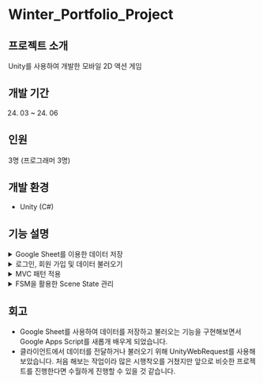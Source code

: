 # Winter_Portfolio_Project

## 프로젝트 소개
Unity를 사용하여 개발한 모바일 2D 액션 게임

## 개발 기간
24. 03 ~ 24. 06

## 인원
3명 (프로그래머 3명)

## 개발 환경
* Unity (C#)

## 기능 설명

<details>
	<summary>Google Sheet를 이용한 데이터 저장</summary>
    
   트리거 내용 넣기
   
</details>


<details>
	<summary>로그인, 회원 가입 및 데이터 불러오기</summary>
    
   내용을 적어주세요.
   
</details>



<details>
	<summary>MVC 패턴 적용</summary>
    
   내용을 적어주세요.
   
</details>


<details>
	<summary>FSM을 활용한 Scene State 관리</summary>
    
   내용을 적어주세요.
   
</details>

## 회고

* Google Sheet를 사용하여 데이터를 저장하고 불러오는 기능을 구현해보면서 Google Apps Script를 새롭개 배우게 되었습니다.
* 클라이언트에서 데이터를 전달하거나 불러오기 위해 UnityWebRequest를 사용해보았습니다. 처음 해보는 작업이라 많은 시행착오를 거쳤지만 앞으로 비슷한 프로젝트를 진행한다면 수월하게 진행할 수 있을 것 같습니다.

